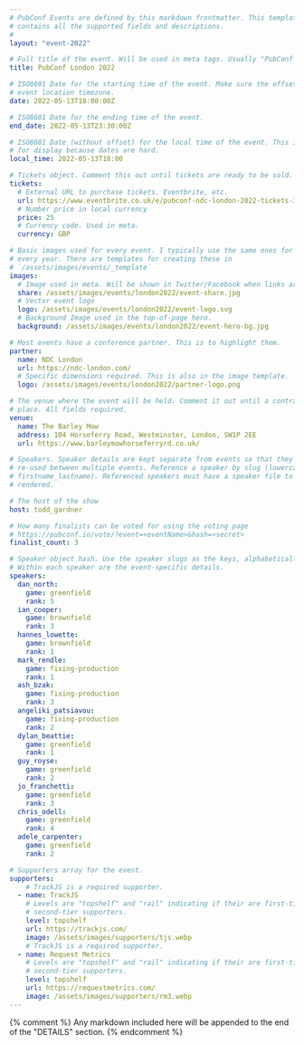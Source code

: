 ```yaml
---
# PubConf Events are defined by this markdown frontmatter. This template
# contains all the supported fields and descriptions.
#
layout: "event-2022"

# Full title of the event. Will be used in meta tags. Usually "PubConf City Year"
title: PubConf London 2022

# ISO8601 Date for the starting time of the event. Make sure the offset is in the
# event location timezone.
date: 2022-05-13T18:00:00Z

# ISO8601 Date for the ending time of the event.
end_date: 2022-05-13T23:30:00Z

# ISO8601 Date (without offset) for the local time of the event. This is used
# for display because dates are hard.
local_time: 2022-05-13T18:00

# Tickets object. Comment this out until tickets are ready to be sold.
tickets:
  # External URL to purchase tickets. Eventbrite, etc.
  url: https://www.eventbrite.co.uk/e/pubconf-ndc-london-2022-tickets-325609164777
  # Number price in local currency
  price: 25
  # Currency code. Used in meta.
  currency: GBP

# Basic images used for every event. I typically use the same ones for a location
# every year. There are templates for creating these in
# `/assets/images/events/_template`
images:
  # Image used in meta. Will be shown in Twitter/Facebook when links are shared.
  share: /assets/images/events/london2022/event-share.jpg
  # Vector event logo
  logo: /assets/images/events/london2022/event-logo.svg
  # Background Image used in the top-of-page hero.
  background: /assets/images/events/london2022/event-hero-bg.jpg

# Most events have a conference partner. This is to highlight them.
partner:
  name: NDC London
  url: https://ndc-london.com/
  # Specific dimensions required. This is also in the image template.
  logo: /assets/images/events/london2022/partner-logo.png

# The venue where the event will be held. Comment it out until a contract is in
# place. All fields required.
venue:
  name: The Barley Mow
  address: 104 Horseferry Road, Westminster, London, SW1P 2EE
  url: https://www.barleymowhorseferryrd.co.uk/

# Speakers. Speaker details are kept separate from events so that they can be
# re-used between multiple events. Reference a speaker by slug (lowercase,
# firstname_lastname). Referenced speakers must have a speaker file to be
# rendered.

# The host of the show
host: todd_gardner

# How many finalists can be voted for using the voting page
# https://pubconf.io/vote/?event=<eventName>&hash=<secret>
finalist_count: 3

# Speaker object hash. Use the speaker slugs as the keys, alphabetically listed.
# Within each speaker are the event-specific details.
speakers:
  dan_north:
    game: greenfield
    rank: 5
  ian_cooper:
    game: brownfield
    rank: 3
  hannes_lowette:
    game: brownfield
    rank: 1
  mark_rendle:
    game: fixing-production
    rank: 1
  ash_bzak:
    game: fixing-production
    rank: 3
  angeliki_patsiavou:
    game: fixing-production
    rank: 2
  dylan_beattie:
    game: greenfield
    rank: 1
  guy_royse:
    game: greenfield
    rank: 2
  jo_franchetti:
    game: greenfield
    rank: 3
  chris_odell:
    game: greenfield
    rank: 4
  adele_carpenter:
    game: greenfield
    rank: 2

# Supporters array for the event.
supporters:
    # TrackJS is a required supporter.
  - name: TrackJS
    # Levels are "topshelf" and "rail" indicating if their are first-tier or
    # second-tier supporters.
    level: topshelf
    url: https://trackjs.com/
    image: /assets/images/supporters/tjs.webp
    # TrackJS is a required supporter.
  - name: Request Metrics
    # Levels are "topshelf" and "rail" indicating if their are first-tier or
    # second-tier supporters.
    level: topshelf
    url: https://requestmetrics.com/
    image: /assets/images/supporters/rm3.webp
---
```


{% comment %}
Any markdown included here will be appended to the end of the "DETAILS" section.
{% endcomment %}
